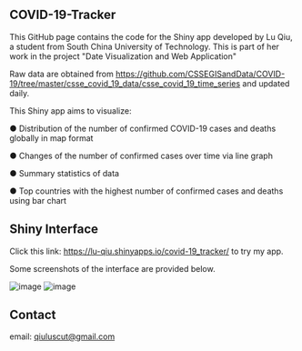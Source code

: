 ## COVID-19-Tracker

This GitHub page contains the code for the Shiny app developed by Lu Qiu, a student from South China University of Technology. This is part of her work in the project "Date Visualization and Web Application"

Raw data are obtained from https://github.com/CSSEGISandData/COVID-19/tree/master/csse_covid_19_data/csse_covid_19_time_series and updated daily.

This Shiny app aims to visualize:

●  Distribution of the number of confirmed COVID-19 cases and deaths globally in map format

● Changes of the number of confirmed cases over time via line graph

● Summary statistics of data

● Top countries with the highest number of confirmed cases and deaths using bar chart


## Shiny Interface

Click this link: https://lu-qiu.shinyapps.io/covid-19_tracker/ to try my app.

Some screenshots of the interface are provided below.

![image](https://user-images.githubusercontent.com/85088486/139848840-555dd8c6-b4b3-4bb8-b0e1-0d1042533be3.png)
![image](https://user-images.githubusercontent.com/85088486/139848911-1814b5d4-ad40-437b-934d-60d7673ad655.png)


## Contact
email: qiuluscut@gmail.com



